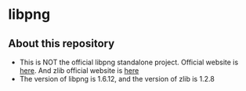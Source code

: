 libpng
======

## About this repository

 - This is NOT the official libpng standalone project. Official website is [here](http://www.libpng.org/pub/png/libpng.html). And zlib official website is [here](http://www.zlib.net/)
 - The version of libpng is 1.6.12, and the version of zlib is 1.2.8
